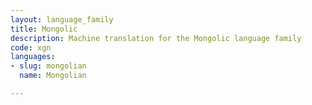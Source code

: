 ```yaml
---
layout: language_family
title: Mongolic
description: Machine translation for the Mongolic language family
code: xgn
languages:
- slug: mongolian
  name: Mongolian

---
```



